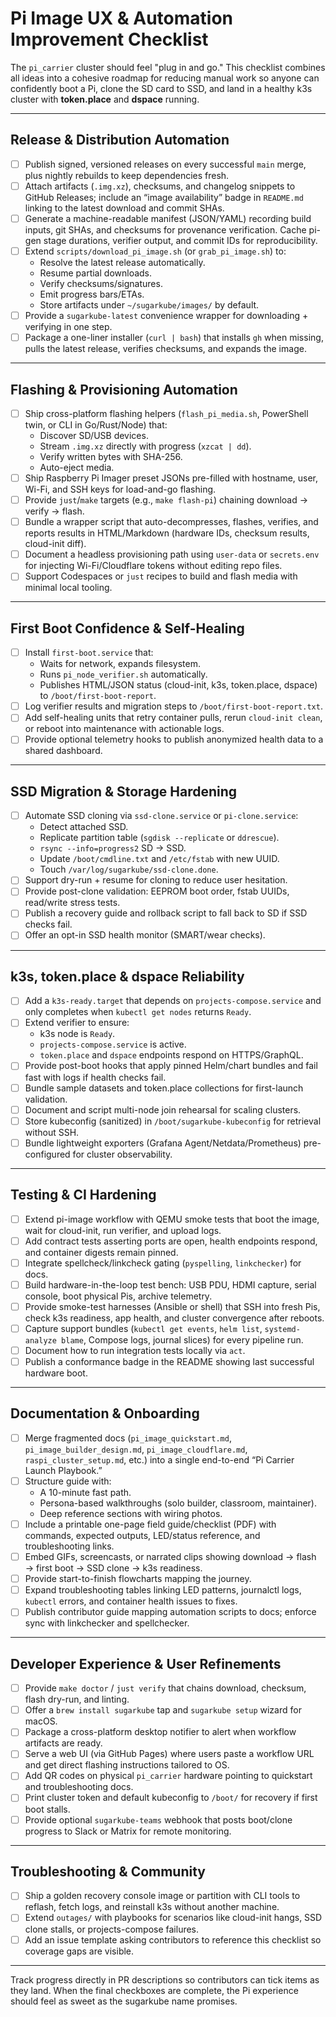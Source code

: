 # Pi Image UX & Automation Improvement Checklist

The `pi_carrier` cluster should feel "plug in and go." This checklist combines all ideas into a cohesive roadmap for reducing manual work so anyone can confidently boot a Pi, clone the SD card to SSD, and land in a healthy k3s cluster with **token.place** and **dspace** running.

---

## Release & Distribution Automation
- [ ] Publish signed, versioned releases on every successful `main` merge, plus nightly rebuilds to keep dependencies fresh.  
- [ ] Attach artifacts (`.img.xz`), checksums, and changelog snippets to GitHub Releases; include an “image availability” badge in `README.md` linking to the latest download and commit SHAs.  
- [ ] Generate a machine-readable manifest (JSON/YAML) recording build inputs, git SHAs, and checksums for provenance verification. Cache pi-gen stage durations, verifier output, and commit IDs for reproducibility.  
- [ ] Extend `scripts/download_pi_image.sh` (or `grab_pi_image.sh`) to:  
  - Resolve the latest release automatically.  
  - Resume partial downloads.  
  - Verify checksums/signatures.  
  - Emit progress bars/ETAs.  
  - Store artifacts under `~/sugarkube/images/` by default.  
- [ ] Provide a `sugarkube-latest` convenience wrapper for downloading + verifying in one step.  
- [ ] Package a one-liner installer (`curl | bash`) that installs `gh` when missing, pulls the latest release, verifies checksums, and expands the image.  

---

## Flashing & Provisioning Automation
- [ ] Ship cross-platform flashing helpers (`flash_pi_media.sh`, PowerShell twin, or CLI in Go/Rust/Node) that:  
  - Discover SD/USB devices.  
  - Stream `.img.xz` directly with progress (`xzcat | dd`).  
  - Verify written bytes with SHA-256.  
  - Auto-eject media.  
- [ ] Ship Raspberry Pi Imager preset JSONs pre-filled with hostname, user, Wi-Fi, and SSH keys for load-and-go flashing.  
- [ ] Provide `just`/`make` targets (e.g., `make flash-pi`) chaining download → verify → flash.  
- [ ] Bundle a wrapper script that auto-decompresses, flashes, verifies, and reports results in HTML/Markdown (hardware IDs, checksum results, cloud-init diff).  
- [ ] Document a headless provisioning path using `user-data` or `secrets.env` for injecting Wi-Fi/Cloudflare tokens without editing repo files.  
- [ ] Support Codespaces or `just` recipes to build and flash media with minimal local tooling.  

---

## First Boot Confidence & Self-Healing
- [ ] Install `first-boot.service` that:  
  - Waits for network, expands filesystem.  
  - Runs `pi_node_verifier.sh` automatically.  
  - Publishes HTML/JSON status (cloud-init, k3s, token.place, dspace) to `/boot/first-boot-report`.  
- [ ] Log verifier results and migration steps to `/boot/first-boot-report.txt`.  
- [ ] Add self-healing units that retry container pulls, rerun `cloud-init clean`, or reboot into maintenance with actionable logs.  
- [ ] Provide optional telemetry hooks to publish anonymized health data to a shared dashboard.  

---

## SSD Migration & Storage Hardening
- [ ] Automate SSD cloning via `ssd-clone.service` or `pi-clone.service`:  
  - Detect attached SSD.  
  - Replicate partition table (`sgdisk --replicate` or `ddrescue`).  
  - `rsync --info=progress2` SD → SSD.  
  - Update `/boot/cmdline.txt` and `/etc/fstab` with new UUID.  
  - Touch `/var/log/sugarkube/ssd-clone.done`.  
- [ ] Support dry-run + resume for cloning to reduce user hesitation.  
- [ ] Provide post-clone validation: EEPROM boot order, fstab UUIDs, read/write stress tests.  
- [ ] Publish a recovery guide and rollback script to fall back to SD if SSD checks fail.  
- [ ] Offer an opt-in SSD health monitor (SMART/wear checks).  

---

## k3s, token.place & dspace Reliability
- [ ] Add a `k3s-ready.target` that depends on `projects-compose.service` and only completes when `kubectl get nodes` returns `Ready`.  
- [ ] Extend verifier to ensure:  
  - k3s node is `Ready`.  
  - `projects-compose.service` is active.  
  - `token.place` and `dspace` endpoints respond on HTTPS/GraphQL.  
- [ ] Provide post-boot hooks that apply pinned Helm/chart bundles and fail fast with logs if health checks fail.  
- [ ] Bundle sample datasets and token.place collections for first-launch validation.  
- [ ] Document and script multi-node join rehearsal for scaling clusters.  
- [ ] Store kubeconfig (sanitized) in `/boot/sugarkube-kubeconfig` for retrieval without SSH.  
- [ ] Bundle lightweight exporters (Grafana Agent/Netdata/Prometheus) pre-configured for cluster observability.  

---

## Testing & CI Hardening
- [ ] Extend pi-image workflow with QEMU smoke tests that boot the image, wait for cloud-init, run verifier, and upload logs.  
- [ ] Add contract tests asserting ports are open, health endpoints respond, and container digests remain pinned.  
- [ ] Integrate spellcheck/linkcheck gating (`pyspelling`, `linkchecker`) for docs.  
- [ ] Build hardware-in-the-loop test bench: USB PDU, HDMI capture, serial console, boot physical Pis, archive telemetry.  
- [ ] Provide smoke-test harnesses (Ansible or shell) that SSH into fresh Pis, check k3s readiness, app health, and cluster convergence after reboots.  
- [ ] Capture support bundles (`kubectl get events`, `helm list`, `systemd-analyze blame`, Compose logs, journal slices) for every pipeline run.  
- [ ] Document how to run integration tests locally via `act`.  
- [ ] Publish a conformance badge in the README showing last successful hardware boot.  

---

## Documentation & Onboarding
- [ ] Merge fragmented docs (`pi_image_quickstart.md`, `pi_image_builder_design.md`, `pi_image_cloudflare.md`, `raspi_cluster_setup.md`, etc.) into a single end-to-end “Pi Carrier Launch Playbook.”  
- [ ] Structure guide with:  
  - A 10-minute fast path.  
  - Persona-based walkthroughs (solo builder, classroom, maintainer).  
  - Deep reference sections with wiring photos.  
- [ ] Include a printable one-page field guide/checklist (PDF) with commands, expected outputs, LED/status reference, and troubleshooting links.  
- [ ] Embed GIFs, screencasts, or narrated clips showing download → flash → first boot → SSD clone → k3s readiness.  
- [ ] Provide start-to-finish flowcharts mapping the journey.  
- [ ] Expand troubleshooting tables linking LED patterns, journalctl logs, `kubectl` errors, and container health issues to fixes.  
- [ ] Publish contributor guide mapping automation scripts to docs; enforce sync with linkchecker and spellchecker.  

---

## Developer Experience & User Refinements
- [ ] Provide `make doctor` / `just verify` that chains download, checksum, flash dry-run, and linting.  
- [ ] Offer a `brew install sugarkube` tap and `sugarkube setup` wizard for macOS.  
- [ ] Package a cross-platform desktop notifier to alert when workflow artifacts are ready.  
- [ ] Serve a web UI (via GitHub Pages) where users paste a workflow URL and get direct flashing instructions tailored to OS.  
- [ ] Add QR codes on physical `pi_carrier` hardware pointing to quickstart and troubleshooting docs.  
- [ ] Print cluster token and default kubeconfig to `/boot/` for recovery if first boot stalls.  
- [ ] Provide optional `sugarkube-teams` webhook that posts boot/clone progress to Slack or Matrix for remote monitoring.  

---

## Troubleshooting & Community
- [ ] Ship a golden recovery console image or partition with CLI tools to reflash, fetch logs, and reinstall k3s without another machine.  
- [ ] Extend `outages/` with playbooks for scenarios like cloud-init hangs, SSD clone stalls, or projects-compose failures.  
- [ ] Add an issue template asking contributors to reference this checklist so coverage gaps are visible.  

---

Track progress directly in PR descriptions so contributors can tick items as they land. When the final checkboxes are complete, the Pi experience should feel as sweet as the sugarkube name promises.

